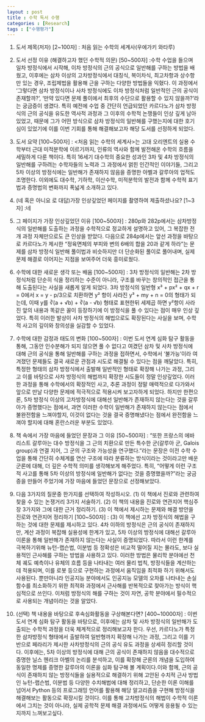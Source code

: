 ```yaml
---
layout : post
title : 수학 독서 수행
categories : [Research]
tags : ["수행평가"]
---
```

1. 도서 제목(저자) [2~100자]
: 처음 읽는 수학의 세계사(우에가키 와타루)

2. 도서 선정 이유 (해결하고자 했던 수학적 의문) [50~500자]
:수학 수업을 들으며 일차 방정식에서 시작해, 이차 방정식의 근의 공식으로 일반해를 구하는 방법을 배웠고, 이후에는 삼차 이상의 고차방정식에서 대칭식, 복이차식, 최고차항과 상수항만 있는 경우, 조립제법을 활용해 근을 구하는 다양한 방법들을 익혔다. 이 과정에서 ‘그렇다면 삼차 방정식이나 사차 방정식에도 이차 방정식처럼 일반적인 근의 공식이 존재할까?’, ‘만약 있다면 문제 풀이에서 최후의 수단으로 활용할 수 있지 않을까?’라는 궁금증이 생겼다. 특히 예전에 수업 중 간단히 언급되었던 카르다노가 삼차 방정식의 근의 공식을 유도한 역사적 과정과 그 이후의 수학적 논쟁들이 인상 깊게 남아 있었고, 때문에 그가 어떤 방식으로 삼차 방정식의 일반해를 구했는지에 대한 호기심이 있었기에 이를 이번 기회를 통해 해결해보고자 해당 도서를 선정하게 되었다.

3. 도서 요약 [100~500자]
: <처음 읽는 수학의 세계사>는 고대 오리엔트의 실용 수학부터 근대 미적분학에 이르기까지, 인류의 역사와 함께 발전해온 수학의 흐름을 세밀하게 다룬 책이다. 특히 16세기 대수학의 중요한 성과인 3차 및 4차 방정식의 일반해를 구하려는 수학자들의 노력과 그 과정에서 얽힌 인간적인 이야기들, 그리고 5차 이상의 방정식에는 일반해가 존재하지 않음을 증명한 아벨과 갈루아의 업적도 조명한다. 이외에도 대수학, 기하학, 이산수학, 미적분학의 발전과 함께 수학적 표기법과 증명법의 변화까지 폭넓게 소개하고 있다.

4. (네 혹은 아니요 로 대답)가장 인상깊었던 페이지를 촬영하여 제출하셨나요? [1~3자]
:네

5. 그 페이지가 가장 인상깊었던 이유 [100~500자]
: 280p와 282p에서는 삼차방정식의 일반해를 도출하는 과정을 수학적으로 정교하게 설명하고 있어, 그 복잡한 전개 과정 자체만으로도 큰 인상을 받았다. 다음으로 284p에서는 앞선 과정을 바탕으로 카르다노가 제시한 “정육면체의 부피와 변의 6배의 합을 20과 같게 하라”는 문제를 삼차 방정식 일반해 풀이법과 비슷하지만 더 단순화된 풀이로 풀어내며, 실제 문제 해결로 이어지는 지점을 보여주어 더욱 흥미로웠다.

6. 수학에 대한 새로운 생각 또는 배움 [100~500자]
: 3차 방정식의 일반해는 2차 방정식처럼 단순히 식을 정리하는 수준이 아니라, 구조를 바꾸는 창의적인 접근을 통해 도출된다는 사실을 새롭게 알게 되었다. 3차 방정식의 일반형 x³ + px² + qx + r = 0에서 x = y - p/3으로 치환하면 y² 항이 사라진 y³ + my + n = 0의 형태가 되는데, 이때 y를 ∛(a + √b) + ∛(a - √b) 형태로 표현한뒤 세제곱 하면 y²항이 사라진 앞의 내용과 똑같은 꼴이 등장하기에 이 방정식을 풀 수 있다는 점이 매우 인상 깊었다. 특히 이러한 발상이 사차 방정식의 해법으로도 확장된다는 사실을 보며, 수학적 사고의 깊이와 창의성을 실감할 수 있었다.

7. 수학에 대한 감정과 태도의 변화 [100~500자]
: 이번 도서 연계 심화 탐구 활동을 통해, 그동안 인수분해가 되지 않으면 풀 수 없다고 여겼던 삼차 및 사차 방정식에 대해 근의 공식을 통해 일반해를 구하는 과정을 접하면서, 수학에서 ‘불가능’이라 여겨졌던 문제들도 결국 새로운 관점과 시도로 해결될 수 있다는 점을 깨달았다. 특히, 특정한 형태의 삼차 방정식에서 출발해 일반적인 형태로 확장해 나가는 과정, 그리고 이를 바탕으로 사차 방정식의 해법까지 확장한 시도들이 정말 인상깊었다. 이러한 과정을 통해 수학에서의 확장적인 사고, 추론 과정이 정말 매력적으로 다가와서 앞으로 만날 다양한 문제에 적극적으로 적용시켜 보고자하게 되었다. 하지만 한편으론, 5차 방정식 이상의 고차방정식에 대해선 일반해가 존재하지 않는다는 것을 갈루아가 증명했다는 점에서, 과연 이러한 수학이 일반해가 존재하지 않는다는 점에서 불완전함을 느껴야할지, 이것이 없다는 것을 결국 증명해냈다는 점에서 완전함을 느껴야 할지에 대해 혼란스러운 부분도 있었다. 

8. 책 속에서 가장 마음에 들었던 문장과 그 이유 [50~500자]
: “또한 프랑스의 에바리스트 갈루아는 대수 방정식을 그 근의 치환으로 만든 특수한 군(갈루아 군, Galois group)과 연결 지어, 그 군의 구조와 가능성을 연구했다.”라는 문장은 이전 수학 수업을 통해 간단히 수체계를 연산 구조에 따라 분류하는 방식이라는 것이라고만 배운 군론에 대해, 더 깊은 수학적 의미를 생각해보게 해주었다. 특히, “어떻게 이런 구조적 사고를 통해 5차 이상의 방정식에 일반해가 없다는 것을 증명했을까?”라는 궁금증을 만들어 주었기에 가장 마음에 들었던 문장으로 선정해보았다.

9. 다음 3가지의 질문중 한가지를 선택하여 작성하시오. (1) 이 책에서 진로와 관련하여 찾을 수 있는 논쟁거리 3가지 서술하기. (2) 이 책의 내용을 진로와 연관지어 핵심주장 3가지와 그에 대한 근거 정리하기. (3) 이 책에서 제시하는 문제와 해결 방안을 진로와 연관지어 정리하기 [100~500자]
: (3) 이 책에선 고차 방정식의 해법을 구하는 것에 대한 문제를 제시하고 있다. 4차 이하의 방정식은 근의 공식이 존재하지만, 계산 과정이 복잡해 실용성에 한계가 있고, 5차 이상의 방정식에 대해선 갈루아 이론을 통해 일반해가 존재하지 않는다는 사실이 증명되었다. 따라서 이런 한계를 극복하기위해 뉴턴-랩슨법, 이분법 등 정확성은 비교적 떨어질 지는 몰라도, 보다 실용적인 근사해를 구하는 방법을 사용하고 있다. 이러한 방법은 물리학 분야에선 천체 궤도 예측이나 유체의 흐름 등을 나타내는 여러 물리 법칙, 방정식들을 계산하는 데 적용되며, 이를 로봇 등으로 구현하는 과정에서 움직임을 최적화 하기 위해서도 사용된다. 뿐만아니라 인공지능 분야에서도 인공지능 모델의 오차를 나타내는 손실 함수를 최소화하기 위한 최적화 과정에서 근사해를 반복적으로 찾아가는 방식이 핵심적으로 쓰인다. 이처럼 방정식의 해를 구하는 것이 자연, 공학 분야에서 필수적으로 사용되는 개념이라는 것을 알았다.

10. (선택) 책 내용을 바탕으로 후속심화활동을 구상해본다면? [400~10000자]
: 이번 도서 연계 심화 탐구 활동을 바탕으로, 이후에는 삼차 및 사차 방정식의 일반해가 도출되는 수학적 과정을 더욱 체계적으로 정리해보고자 한다. 우선, 카르다노가 특정한 삼차방정식 형태에서 출발하여 일반형까지 확장해 나가는 과정, 그리고 이를 기반으로 페라리가 제시한 사차방정식의 근의 공식 유도 과정을 상세히 정리할 것이다. 이후에는, 5차 이상의 방정식에 대해 근의 공식이 존재하지 않음을 대수적으로 증명한 닐스 헨리크 아벨의 논리를 분석하고, 이를 확장해 군론의 개념을 도입하여 동일한 명제를 증명한 갈루아의 이론을 심화 탐구해 볼 계획이다.이와 함께, 근의 공식이 존재하지 않는 방정식들을 실용적으로 해결하기 위해 고안된 수치적 근사 방법인 뉴턴-랩슨법, 이분법 등 다양한 수치해법에 대해 정리하고, 단순한 이론 이해를 넘어서 Python 등의 프로그래밍 언어를 활용해 해당 알고리즘을 구현해 방정식을 해결해보는 활동으로 확장시킬 것이다. 이를 통해 고차방정식의 해법이 수학적 이론에서 그치는 것이 아니라, 실제 공학적 문제 해결 과정에서도 어떻게 응용될 수 있는지까지 느껴보고싶다.